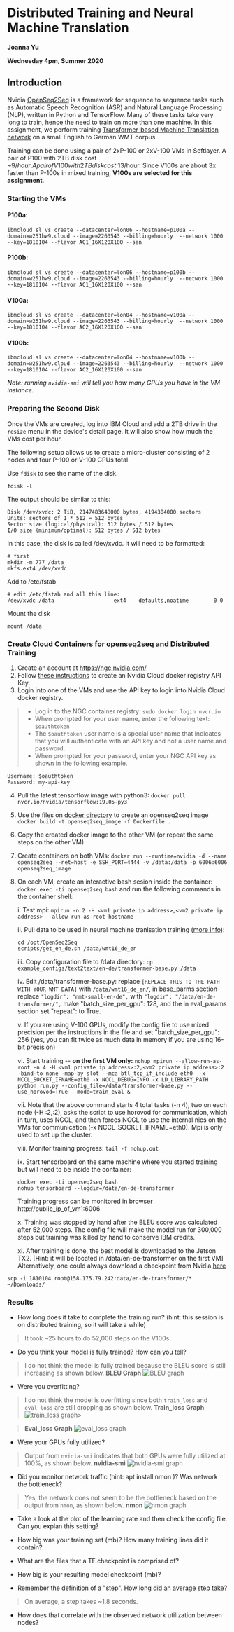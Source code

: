 # Distributed Training and Neural Machine Translation

**Joanna Yu**

**Wednesday 4pm, Summer 2020**

## Introduction
Nvidia [OpenSeq2Seq](https://github.com/NVIDIA/OpenSeq2Seq/) is a framework for sequence to sequence tasks such as Automatic Speech Recognition (ASR) and Natural Language Processing (NLP), written in Python and TensorFlow. Many of these tasks take very long to train, hence the need to train on more than one machine.  In this assignment, we perform training [Transformer-based Machine Translation network](https://nvidia.github.io/OpenSeq2Seq/html/machine-translation/transformer.html) on a small English to German WMT corpus.

Training can be done using a pair of 2xP-100 or 2xV-100 VMs in Softlayer. A pair of P100 with 2TB disk cost ~$9/hour. A pair of V100 with 2TB disk cost ~$13/hour. Since V100s are about 3x faster than P-100s in mixed training, **V100s are selected for this assignment**. 

### Starting the VMs
#### P100a:
```
ibmcloud sl vs create --datacenter=lon06 --hostname=p100a --domain=w251hw9.cloud --image=2263543 --billing=hourly  --network 1000 --key=1810104 --flavor AC1_16X120X100 --san
```

#### P100b:
```
ibmcloud sl vs create --datacenter=lon06 --hostname=p100b --domain=w251hw9.cloud --image=2263543 --billing=hourly  --network 1000 --key=1810104 --flavor AC1_16X120X100 --san
```

#### V100a:
```
ibmcloud sl vs create --datacenter=lon04 --hostname=v100a --domain=w251hw9.cloud --image=2263543 --billing=hourly  --network 1000 --key=1810104 --flavor AC2_16X120X100 --san
```

#### V100b:
```
ibmcloud sl vs create --datacenter=lon04 --hostname=v100b --domain=w251hw9.cloud --image=2263543 --billing=hourly  --network 1000 --key=1810104 --flavor AC2_16X120X100 --san
```
*Note: running `nvidia-smi` will tell you how many GPUs you have in the VM instance.*

### Preparing the Second Disk
Once the VMs are created, log into IBM Cloud and add a 2TB drive in the `resize` menu in the device's detail page. It will also show how much the VMs cost per hour.

The following setup allows us to create a micro-cluster consisting of 2 nodes and four P-100 or V-100 GPUs total.

Use `fdisk` to see the name of the disk. 
```
fdisk -l
```

The output should be similar to this:
```
Disk /dev/xvdc: 2 TiB, 2147483648000 bytes, 4194304000 sectors
Units: sectors of 1 * 512 = 512 bytes
Sector size (logical/physical): 512 bytes / 512 bytes
I/O size (minimum/optimal): 512 bytes / 512 bytes
```

In this case, the disk is called /dev/xvdc.  It will need to be formatted:
```
# first
mkdir -m 777 /data
mkfs.ext4 /dev/xvdc
```

Add to /etc/fstab
```
# edit /etc/fstab and all this line:
/dev/xvdc /data                   ext4    defaults,noatime        0 0
```

Mount the disk
```
mount /data
```

### Create Cloud Containers for openseq2seq and Distributed Training

1. Create an account at https://ngc.nvidia.com/
2. Follow [these instructions](https://docs.nvidia.com/ngc/ngc-getting-started-guide/index.html#generating-api-key) to create an Nvidia Cloud docker registry API Key.
3. Login into one of the VMs and use the API key to login into Nvidia Cloud docker registry.
> * Log in to the NGC container registry: `sudo docker login nvcr.io`
> * When prompted for your user name, enter the following text: `$oauthtoken`
> * The `$oauthtoken` user name is a special user name that indicates that you will authenticate with an API key and not a user name and password.
> * When prompted for your password, enter your NGC API key as shown in the following example.
```
Username: $oauthtoken
Password: my-api-key
```
4. Pull the latest tensorflow image with python3: ```docker pull nvcr.io/nvidia/tensorflow:19.05-py3```
5. Use the files on [docker directory](docker) to create an openseq2seq image 
`docker build -t openseq2seq_image -f Dockerfile .`
6. Copy the created docker image to the other VM (or repeat the same steps on the other VM) 
7. Create containers on both VMs: ``` docker run --runtime=nvidia -d --name openseq2seq --net=host -e SSH_PORT=4444 -v /data:/data -p 6006:6006 openseq2seq_image ```
8. On each VM, create an interactive bash sesion inside the container: ``` docker exec -ti openseq2seq bash ``` and run the following commands in the container shell:

    i. Test mpi: ``` mpirun -n 2 -H <vm1 private ip address>,<vm2 private ip address> --allow-run-as-root hostname ``` 
    
    ii. Pull data to be used in neural machine tranlsation training ([more info](https://nvidia.github.io/OpenSeq2Seq/html/machine-translation.html)):  
    ``` 
    cd /opt/OpenSeq2Seq 
    scripts/get_en_de.sh /data/wmt16_de_en
    ```
    iii. Copy configuration file to /data directory: ``` cp example_configs/text2text/en-de/transformer-base.py /data ```
    
    iv. Edit /data/transformer-base.py: replace ```[REPLACE THIS TO THE PATH WITH YOUR WMT DATA]``` with ```/data/wmt16_de_en/```,  in base_parms section replace ```"logdir": "nmt-small-en-de",``` with ```"logdir": "/data/en-de-transformer/",```  make "batch_size_per_gpu": 128, and the in eval_params section set "repeat": to True.
    
    v. If you are using V-100 GPUs, modify the config file to use mixed precision per the instructions in the file and set  "batch_size_per_gpu": 256 (yes, you can fit twice as much data in memory if you are using 16-bit precision)
    
    vi. Start training -- **on the first VM only:** ```nohup mpirun --allow-run-as-root -n 4 -H <vm1 private ip address>:2,<vm2 private ip address>:2 -bind-to none -map-by slot --mca btl_tcp_if_include eth0  -x NCCL_SOCKET_IFNAME=eth0 -x NCCL_DEBUG=INFO -x LD_LIBRARY_PATH  python run.py --config_file=/data/transformer-base.py --use_horovod=True --mode=train_eval & ```
    
    vii. Note that the above command starts 4 total tasks (-n 4), two on each node (-H <vm1 private ip address>:2,<vm2 private ip address>:2), asks the script to use horovod for communication, which in turn, uses NCCL, and then forces NCCL to use the internal nics on the VMs for communication (-x NCCL_SOCKET_IFNAME=eth0). Mpi is only used to set up the cluster.
    
    viii. Monitor training progress: ``` tail -f nohup.out ```
    
    ix. Start tensorboard on the same machine where you started training but will need to be inside the container: 
    ```
    docker exec -ti openseq2seq bash
    nohup tensorboard --logdir=/data/en-de-transformer
    ``` 
    Training progress can be monitored in browser http://public_ip_of_vm1:6006 
    
    x. Training was stopped by hand after the BLEU score was calculated after 52,000 steps. The config file will make the model run for 300,000 steps but training was killed by hand to conserve IBM credits. 
    
    xi. After training is done, the best model is downloaded to the Jetson TX2.  [Hint: it will be located in /data/en-de-transformer on the first VM]  Alternatively, one could always download a checkpoint from Nvidia [here](https://nvidia.github.io/OpenSeq2Seq/html/machine-translation.html)
       
```
scp -i 1810104 root@158.175.79.242:data/en-de-transformer/* ~/Downloads/
```

### Results
* How long does it take to complete the training run? (hint: this session is on distributed training, so it will take a while)
> It took ~25 hours to do 52,000 steps on the V100s. 

* Do you think your model is fully trained? How can you tell?
> I do not think the model is fully trained because the BLEU score is still increasing as shown below. 
> **BLEU Graph**
![BLEU graph](images/BLEU.png)

* Were you overfitting?
> I do not think the model is overfitting since both `train_loss` and `eval_loss` are still dropping as shown below.
> **Train_loss Graph**
![train_loss graph](images/train_loss.png)> 

> **Eval_loss Graph**
![eval_loss graph](images/eval_loss.png)

* Were your GPUs fully utilized?
> Output from `nvidia-smi` indicates that both GPUs were fully utilized at 100%, as shown below.
> **nvidia-smi**
![nvidia-smi graph](images/v100a_nvidia-smi.png)

* Did you monitor network traffic (hint: apt install nmon )? Was network the bottleneck?
> Yes, the network does not seem to be the bottleneck based on the output from `nmon`, as shown below.
> **nmon**
![nmon graph](images/nmon.png)

* Take a look at the plot of the learning rate and then check the config file. Can you explan this setting?
>

* How big was your training set (mb)? How many training lines did it contain?
>

* What are the files that a TF checkpoint is comprised of?
>

* How big is your resulting model checkpoint (mb)?
>

* Remember the definition of a "step". How long did an average step take?
> On average, a step takes ~1.8 seconds.

* How does that correlate with the observed network utilization between nodes?
> 
